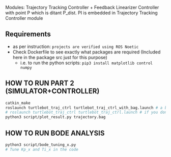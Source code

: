 Modules: Trajectory Tracking Controller + Feedback Linearizer Controller with point P which is ditant P_dist.
PI is embedded in Trajectory Tracking Controller module

## Requirements
- as per instruction: `projects are verified using ROS Noetic`
- Check Dockerfile to see exactly what packages are required (Included here in the package src just for this purpose)
  - i.e. to run the python scripts: `pip3 install matplotlib control numpy`

## HOW TO RUN PART 2 (SIMULATOR+CONTROLLER)
```sh
catkin_make
roslaunch turtlebot_traj_ctrl turtlebot_traj_ctrl_with_bag.launch # a bag will be recored for 25 (sim_time) seconds -> please stop manually with ctrl+c
# roslaunch turtlebot_traj_ctrl turtlebot_traj_ctrl.launch # if you don't want the bag recording
python3 script/plot_result.py trajectory.bag
```

## HOW TO RUN BODE ANALYSIS
```sh
python3 script/bode_tuning_x.py
# Tune Kp_x and Ti_x in the code
```